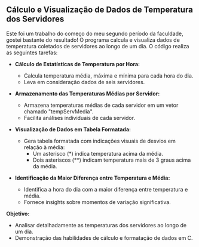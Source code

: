 ## Cálculo e Visualização de Dados de Temperatura dos Servidores

Este foi um trabalho do começo do meu segundo período da faculdade, gostei bastante do resultado! O programa calcula e visualiza dados de temperatura coletados de servidores ao longo de um dia. O código realiza as seguintes tarefas:

- **Cálculo de Estatísticas de Temperatura por Hora:**
  - Calcula temperatura média, máxima e mínima para cada hora do dia.
  - Leva em consideração dados de seis servidores.

- **Armazenamento das Temperaturas Médias por Servidor:**
  - Armazena temperaturas médias de cada servidor em um vetor chamado "tempServMedia".
  - Facilita análises individuais de cada servidor.

- **Visualização de Dados em Tabela Formatada:**
  - Gera tabela formatada com indicações visuais de desvios em relação à média:
    - Um asterisco (*) indica temperatura acima da média.
    - Dois asteriscos (**) indicam temperatura mais de 3 graus acima da média.

- **Identificação da Maior Diferença entre Temperatura e Média:**
  - Identifica a hora do dia com a maior diferença entre temperatura e média.
  - Fornece insights sobre momentos de variação significativa.

**Objetivo:**
- Analisar detalhadamente as temperaturas dos servidores ao longo de um dia.
- Demonstração das habilidades de cálculo e formatação de dados em C.




